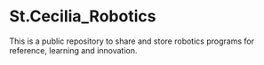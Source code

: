 # St.Cecilia_Robotics
This is a public repository to share and store robotics programs for reference, learning and innovation.  
